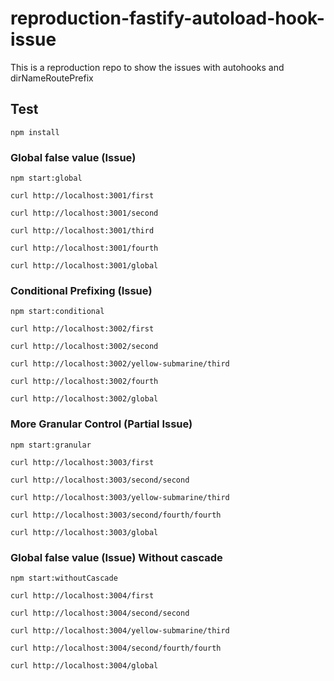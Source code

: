 # reproduction-fastify-autoload-hook-issue
This is a reproduction repo to show the issues with autohooks and dirNameRoutePrefix

## Test
`npm install`

### Global false value (Issue)
`npm start:global`

```
curl http://localhost:3001/first

curl http://localhost:3001/second

curl http://localhost:3001/third

curl http://localhost:3001/fourth

curl http://localhost:3001/global
```

### Conditional Prefixing (Issue)
`npm start:conditional`

```
curl http://localhost:3002/first

curl http://localhost:3002/second

curl http://localhost:3002/yellow-submarine/third

curl http://localhost:3002/fourth

curl http://localhost:3002/global
```

### More Granular Control (Partial Issue)
`npm start:granular`

```
curl http://localhost:3003/first

curl http://localhost:3003/second/second

curl http://localhost:3003/yellow-submarine/third

curl http://localhost:3003/second/fourth/fourth

curl http://localhost:3003/global
```


### Global false value (Issue) Without cascade
`npm start:withoutCascade`

```
curl http://localhost:3004/first

curl http://localhost:3004/second/second

curl http://localhost:3004/yellow-submarine/third

curl http://localhost:3004/second/fourth/fourth

curl http://localhost:3004/global
```

